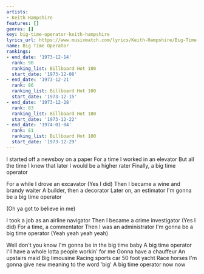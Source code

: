 ```yaml
---
artists:
- Keith Hampshire
features: []
genres: []
key: big-time-operator-keith-hampshire
lyrics_url: https://www.musixmatch.com/lyrics/Keith-Hampshire/Big-Time-Operator
name: Big Time Operator
rankings:
- end_date: '1973-12-14'
  rank: 90
  ranking_list: Billboard Hot 100
  start_date: '1973-12-08'
- end_date: '1973-12-21'
  rank: 86
  ranking_list: Billboard Hot 100
  start_date: '1973-12-15'
- end_date: '1973-12-28'
  rank: 83
  ranking_list: Billboard Hot 100
  start_date: '1973-12-22'
- end_date: '1974-01-04'
  rank: 81
  ranking_list: Billboard Hot 100
  start_date: '1973-12-29'
---
```

I started off a newsboy on a paper
For a time I worked in an elevator
But all the time I knew that later
I would be a higher rater
Finally, a big time operator

For a while I drove an excavator
(Yes I did)
Then I became a wine and brandy waiter
A builder, then a decorator
Later on, an estimator
I'm gonna be a big time operator

(Oh ya got to believe in me)

I took a job as an airline navigator
Then I became a crime investigator
(Yes I did)
For a time, a commentator
Then I was an administrator
I'm gonna be a big time operator
(Yeah yeah yeah yeah)

Well don't you know I'm gonna be in the big time baby
A big time operator
I'll have a whole lotta people workin' for me
Gonna have a chauffeur
An upstairs maid
Big limousine
Racing sports car
50 foot yacht
Race horses
I'm gonna give new meaning to the word 'big'
A big time operator now now
